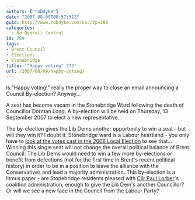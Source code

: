 ```yaml
---
authors: ["robdyke"]
date: "2007-08-09T08:57:31Z"
guid: http://www.robdyke.com/noc/?p=288
categories:
  - No Overall Control
id: 789
tags:
- Brent Council
- Elections
- Stonebridge
title: '"Happy voting" ???'
url: /2007/08/09/happy-voting/
---
```

Is "Happy voting!" really the proper way to close an email announcing a Council By-election? Anyway...
  
A seat has become vacant in the Stonebridge Ward following the death of Councillor Dorman Long. A by-election will be held on Thursday, 13 September 2007 to elect a new representative.

The by-election gives the Lib Dems another opportunity to win a seat - but will they win it? I doubt it. Stonebridge ward is a Labour heartland - you only have to [look at the votes cast in the 2006 Local Election](http://www.brent.gov.uk/elections.nsf/031d5c68638196618025664000760871/e9175a18d2181c5a8025714500529c07!OpenDocument&#038;Start=1&#038;Count=60&#038;Expand=16 "Brent Council 2006 Local Election Results") to see that... Winning this single seat will not change the overall political balance of Brent Council: The Lib Dems would need to win a few more by-elections or benefit from defections (not for the first time in Brent's recent political history) in order to be in a position to leave the alliance with the Conservatives and lead a majority administration. This by-election is a litmus paper - are Stonebridge residents pleased with [Cllr Paul Lorber](http://www.brent.gov.uk/leader "Brent Council's webpage for the Leader of the Council")'s coalition administration, enough to give the Lib Dem's another Councillor? Or will we see a new face in the Council from the Labour Party?